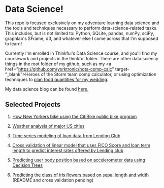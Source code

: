 # Data Science! #

This repo is focused exclusively on my adventure learning data science and the tools and techniques necessary to perform data-science-related tasks. This includes, but is not limited to: Python, SQLite, pandas, numPy, sciPy, graphlab's SFrame, d3, and whatever else I come across that I'm supposed to learn!

Currently I'm enrolled in Thinkful's Data Science course, and you'll find my coursework and projects in the thinkful folder. There are other data sciency things in the root folder of my github, such as my <a href="https://github.com/yorktronic/hots-comp-calc" target-"_blank">Heroes of the Storm team comp calculator</a>, or using optimization techniques to <a href="https://github.com/yorktronic/wedding" target="_blank">plan food quantities for my wedding</a>.

My data science blog can be found <a href="http://yorktronic.io" target="_blank">here.</a>

## Selected Projects ##

1. <a href="https://github.com/yorktronic/data_science/tree/master/thinkful/Unit3/nyc-biking">How New Yorkers bike using the CitiBike public bike program</a>

2. <a href="https://github.com/yorktronic/data_science/tree/master/thinkful/Unit3/weather">Weather analysis of major US cities</a>

3. <a href="https://github.com/yorktronic/data_science/tree/master/thinkful/Unit2/time_series_analysis">Time series modeling of loan data from Lending Club</a>

4. <a href="https://github.com/yorktronic/data_science/tree/master/thinkful/Unit4/cv"> Cross validation of linear model that uses FICO Score and loan term length to predict interest rates offered by Lending club</a>

5. <a href="https://github.com/yorktronic/data_science/tree/master/thinkful/Unit4/decision-trees">Predicting user body position based on accelerometer data using Decision Trees</a>

6. <a href="https://github.com/yorktronic/data_science/tree/master/thinkful/Unit4/k-nearest-neighbors">Predicting the class of iris flowers based on sepal length and width</a> (README and cross validation pending)